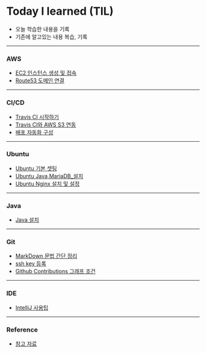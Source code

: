# Today I learned (TIL)
- 오늘 학습한 내용을 기록
- 기존에 알고있는 내용 복습, 기록
---

### AWS

* [EC2 인스턴스 생성 및 접속](AWS/EC2시작.md)
* [Route53 도메인 연결](AWS/route53_도메인연결.md)

---

### CI/CD

* [Travis CI 시작하기](CI_CD/Travis/travis_CI_시작하기.md)
* [Travis CI와 AWS S3 연동](CI_CD/Travis/travis_CI와_AWS_S3연동.md)
* [배포 자동화 구성](CI_CD/Travis/배포_자동화_구성.md)

---

### Ubuntu

* [Ubuntu 기본 셋팅](Ubuntu/ubuntu_18_04_기본%20셋팅.md)
* [Ubuntu Java,MariaDB_설치](Ubuntu/ubuntu_Java,MariaDB_설치.md)
* [Ubuntu Nginx 설치 및 설정](Ubuntu/ubuntu_nginx설치_및_설정.md)

---

### Java

* [Java 설치](Java/Java%20설치.md)

---

### Git

- [MarkDown 문법 간단 정리](Git/markdown.md)
- [ssh key 등록](Git/ssh%20key%20등록.md)
- [Github Contributions 그래프 조건](/Git/Github_Contributions_그래프_조건.md)

---

### IDE

* [IntelliJ 사용팁](IDE/IntelliJ/IntelliJ_사용팁.md)

---

### Reference

* [참고 자료](Reference/reference.md)